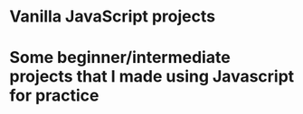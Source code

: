 # Vanilla JavaScript projects

# Some beginner/intermediate projects that I made using Javascript for practice

